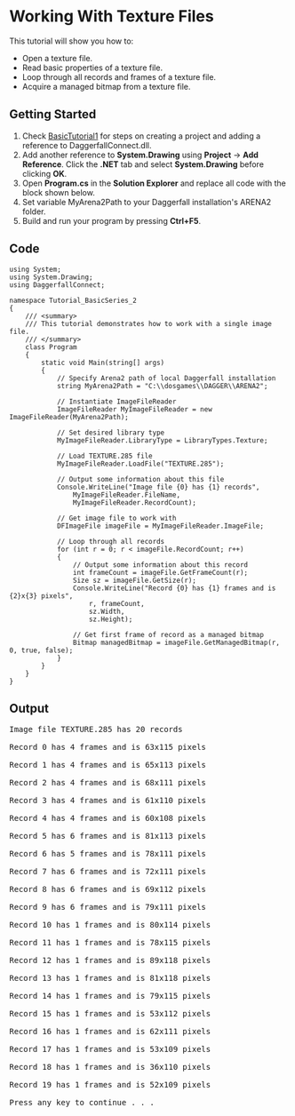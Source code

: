 # Working With Texture Files #

This tutorial will show you how to:

  * Open a texture file.
  * Read basic properties of a texture file.
  * Loop through all records and frames of a texture file.
  * Acquire a managed bitmap from a texture file.


## Getting Started ##

  1. Check [BasicTutorial1](BasicTutorial1.md) for steps on creating a project and adding a reference to DaggerfallConnect.dll.
  1. Add another reference to **System.Drawing** using **Project** -> **Add Reference**. Click the **.NET** tab and select **System.Drawing** before clicking **OK**.
  1. Open **Program.cs** in the **Solution Explorer** and replace all code with the block shown below.
  1. Set variable MyArena2Path to your Daggerfall installation's ARENA2 folder.
  1. Build and run your program by pressing **Ctrl+F5**.

## Code ##

```
using System;
using System.Drawing;
using DaggerfallConnect;

namespace Tutorial_BasicSeries_2
{
    /// <summary>
    /// This tutorial demonstrates how to work with a single image file.
    /// </summary>
    class Program
    {
        static void Main(string[] args)
        {
            // Specify Arena2 path of local Daggerfall installation
            string MyArena2Path = "C:\\dosgames\\DAGGER\\ARENA2";

            // Instantiate ImageFileReader
            ImageFileReader MyImageFileReader = new ImageFileReader(MyArena2Path);

            // Set desired library type
            MyImageFileReader.LibraryType = LibraryTypes.Texture;

            // Load TEXTURE.285 file
            MyImageFileReader.LoadFile("TEXTURE.285");
            
            // Output some information about this file
            Console.WriteLine("Image file {0} has {1} records",
                MyImageFileReader.FileName,
                MyImageFileReader.RecordCount);

            // Get image file to work with
            DFImageFile imageFile = MyImageFileReader.ImageFile;

            // Loop through all records
            for (int r = 0; r < imageFile.RecordCount; r++)
            {
                // Output some information about this record
                int frameCount = imageFile.GetFrameCount(r);
                Size sz = imageFile.GetSize(r);
                Console.WriteLine("Record {0} has {1} frames and is {2}x{3} pixels",
                    r, frameCount,
                    sz.Width,
                    sz.Height);

                // Get first frame of record as a managed bitmap
                Bitmap managedBitmap = imageFile.GetManagedBitmap(r, 0, true, false);
            }
        }
    }
}
```

## Output ##

<pre>
Image file TEXTURE.285 has 20 records<br>
Record 0 has 4 frames and is 63x115 pixels<br>
Record 1 has 4 frames and is 65x113 pixels<br>
Record 2 has 4 frames and is 68x111 pixels<br>
Record 3 has 4 frames and is 61x110 pixels<br>
Record 4 has 4 frames and is 60x108 pixels<br>
Record 5 has 6 frames and is 81x113 pixels<br>
Record 6 has 5 frames and is 78x111 pixels<br>
Record 7 has 6 frames and is 72x111 pixels<br>
Record 8 has 6 frames and is 69x112 pixels<br>
Record 9 has 6 frames and is 79x111 pixels<br>
Record 10 has 1 frames and is 80x114 pixels<br>
Record 11 has 1 frames and is 78x115 pixels<br>
Record 12 has 1 frames and is 89x118 pixels<br>
Record 13 has 1 frames and is 81x118 pixels<br>
Record 14 has 1 frames and is 79x115 pixels<br>
Record 15 has 1 frames and is 53x112 pixels<br>
Record 16 has 1 frames and is 62x111 pixels<br>
Record 17 has 1 frames and is 53x109 pixels<br>
Record 18 has 1 frames and is 36x110 pixels<br>
Record 19 has 1 frames and is 52x109 pixels<br>
Press any key to continue . . .<br>
</pre>